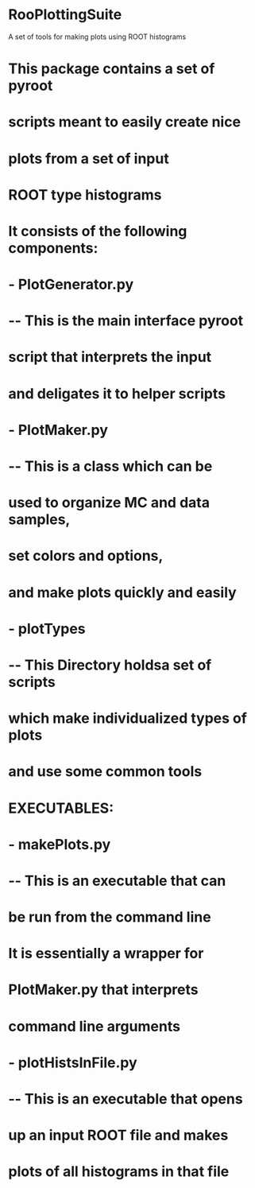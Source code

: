 RooPlottingSuite
================

A set of tools for making plots using ROOT histograms



# This package contains a set of pyroot
# scripts meant to easily create nice
# plots from a set of input
# ROOT type histograms

# It consists of the following components:



# - PlotGenerator.py  
#  -- This is the main interface pyroot
#  script that interprets the input
#  and deligates it to helper scripts

# - PlotMaker.py
# -- This is a class which can be
# used to organize MC and data samples,
# set colors and options,
# and make plots quickly and easily

# - plotTypes
# -- This Directory holdsa set of scripts 
# which make individualized types of plots
# and use some common tools



# EXECUTABLES:

# - makePlots.py
# -- This is an executable that can
# be run from the command line
# It is essentially a wrapper for
# PlotMaker.py that interprets
# command line arguments

# - plotHistsInFile.py
# -- This is an executable that opens
# up an input ROOT file and makes
# plots of all histograms in that file



